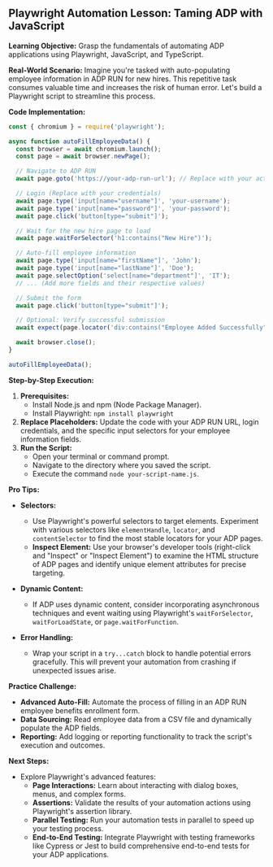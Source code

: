 

## Playwright Automation Lesson: Taming ADP with JavaScript

**Learning Objective:** Grasp the fundamentals of automating ADP applications using Playwright, JavaScript, and TypeScript.

**Real-World Scenario:** Imagine you're tasked with auto-populating employee information in ADP RUN for new hires.  This repetitive task consumes valuable time and increases the risk of human error.  Let's build a Playwright script to streamline this process. 

**Code Implementation:** 

```javascript
const { chromium } = require('playwright');

async function autoFillEmployeeData() {
  const browser = await chromium.launch();
  const page = await browser.newPage();

  // Navigate to ADP RUN
  await page.goto('https://your-adp-run-url'); // Replace with your actual URL

  // Login (Replace with your credentials)
  await page.type('input[name="username"]', 'your-username');
  await page.type('input[name="password"]', 'your-password');
  await page.click('button[type="submit"]');

  // Wait for the new hire page to load
  await page.waitForSelector('h1:contains("New Hire")');

  // Auto-fill employee information 
  await page.type('input[name="firstName"]', 'John');
  await page.type('input[name="lastName"]', 'Doe');
  await page.selectOption('select[name="department"]', 'IT');
  // ... (Add more fields and their respective values)

  // Submit the form
  await page.click('button[type="submit"]');

  // Optional: Verify successful submission
  await expect(page.locator('div:contains("Employee Added Successfully")')).toBeVisible();

  await browser.close();
}

autoFillEmployeeData(); 
```

**Step-by-Step Execution:**

1.  **Prerequisites:**
    *   Install Node.js and npm (Node Package Manager).
    *   Install Playwright:  `npm install playwright`
2.  **Replace Placeholders:** Update the code with your ADP RUN URL, login credentials, and the specific input selectors for your employee information fields. 
3.  **Run the Script:**  
    *   Open your terminal or command prompt. 
    *   Navigate to the directory where you saved the script.
    *   Execute the command `node your-script-name.js`. 

**Pro Tips:**

*   **Selectors:**
    *   Use Playwright's powerful selectors to target elements. Experiment with various selectors like `elementHandle`, `locator`, and  `contentSelector` to find the most stable locators for your ADP pages.
    *   **Inspect Element:** Use your browser's developer tools (right-click and "Inspect" or "Inspect Element") to examine the HTML structure of ADP pages and identify unique element attributes for precise targeting. 
*   **Dynamic Content:**
    *   If ADP uses dynamic content, consider incorporating asynchronous techniques and event waiting using Playwright's `waitForSelector`, `waitForLoadState`, or `page.waitForFunction`.  

*   **Error Handling:**
    *   Wrap your script in a `try...catch` block to handle potential errors gracefully. This will prevent your automation from crashing if unexpected issues arise.


**Practice Challenge:**

*   **Advanced Auto-Fill:** Automate the process of filling in an ADP RUN employee benefits enrollment form.
*   **Data Sourcing:**  Read employee data from a CSV file and dynamically populate the ADP fields.
*   **Reporting:** Add logging or reporting functionality to track the script's execution and outcomes.

**Next Steps:**

*   Explore Playwright's advanced features:
    *   **Page Interactions:** Learn about interacting with dialog boxes, menus, and complex forms.
    *   **Assertions:** Validate the results of your automation actions using Playwright's assertion library. 
    *   **Parallel Testing:** Run your automation tests in parallel to speed up your testing process.
    *   **End-to-End Testing:** Integrate Playwright with testing frameworks like Cypress or Jest to build comprehensive end-to-end tests for your ADP applications.


